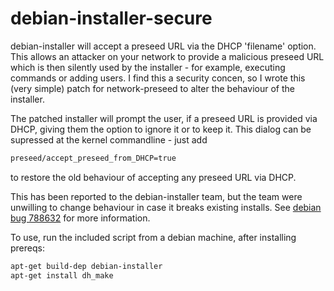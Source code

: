 # debian-installer-secure

debian-installer will accept a preseed URL via the DHCP 'filename' option.
This allows an attacker on your network to provide a malicious preseed URL
which is then silently used by the installer - for example, executing commands
or adding users. I find this a security concen, so I wrote this (very simple)
patch for network-preseed to alter the behaviour of the installer.

The patched installer will prompt the user, if a preseed URL is provided via
DHCP, giving them the option to ignore it or to keep it. This dialog can be
supressed at the kernel commandline - just add

```sh
preseed/accept_preseed_from_DHCP=true
```

to restore the old behaviour of accepting any preseed URL via DHCP.

This has been reported to the debian-installer team, but the team were unwilling
to change behaviour in case it breaks existing installs.
See [debian bug 788632][1] for more information.

To use, run the included script from a debian machine, after installing prereqs:

```sh
apt-get build-dep debian-installer
apt-get install dh_make
```

[1]:https://bugs.debian.org/cgi-bin/bugreport.cgi?bug=788634
